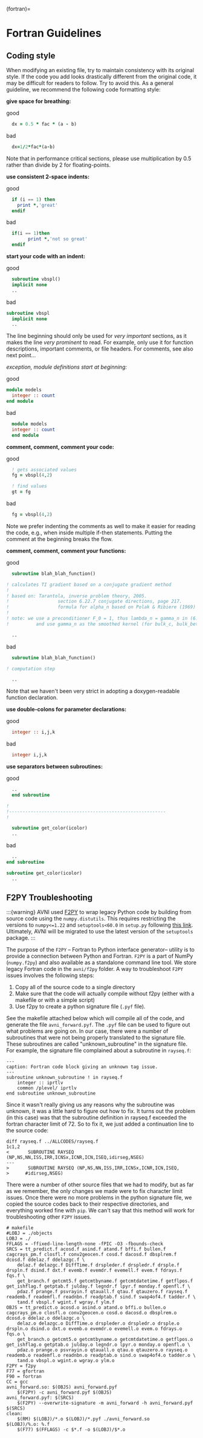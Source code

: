(fortran)=

# Fortran Guidelines


## Coding style

When modifying an existing file, try to maintain consistency with its original style.  If the code you add looks drastically different from the original code, it may be difficult for readers to follow. Try to avoid this. As a general guideline, we recommend the following code formatting style:

**give space for breathing:**

good
~~~fortran
  dx = 0.5 * fac * (a - b)
~~~

bad
~~~fortran
  dx=1/2*fac*(a-b)
~~~

Note that in performance critical sections, please use multiplication by 0.5 rather than divide by 2 for floating-points.

**use consistent 2-space indents:**

good
~~~fortran
  if (i == 1) then
    print *,'great'
  endif
~~~

bad
~~~fortran
  if(i == 1)then
        print *,'not so great'
  endif
~~~

**start your code with an indent:**

good
~~~fortran
  subroutine vbspl()
  implicit none
  ..
~~~

bad
~~~fortran
subroutine vbspl
  implicit none
  ..
~~~

The line beginning should only be used for *very important* sections, as it makes the line *very prominent* to read.
For example, only use it for function descriptions, important comments, or file headers. For comments, see also next point...

*exception, module definitions start at beginning:*

good
~~~fortran
module models
  integer :: count
end module
~~~

bad
~~~fortran
  module models
  integer :: count
  end module
~~~

**comment, comment, comment your code:**

good
~~~fortran
  ! gets associated values
  fg = vbspl(4,2)

  ! find values
  gt = fg
~~~

bad
~~~fortran
  fg = vbspl(4,2)
~~~

Note we prefer indenting the comments as well to make it easier for reading the code, e.g., when inside multiple if-then statements. Putting the comment at the beginning breaks the flow.

**comment, comment, comment your functions:**

good
~~~fortran
  subroutine blah_blah_function()

! calculates TI gradient based on a conjugate gradient method
!
! based on: Tarantola, inverse problem theory, 2005.
!                  section 6.22.7 conjugate directions, page 217.
!                  formula for alpha_n based on Polak & Ribiere (1969)
!
! note: we use a preconditioner F_0 = 1, thus lambda_n = gamma_n in (6.322)
!          and use gamma_n as the smoothed kernel (for bulk_c, bulk_betav,..).

  ..
~~~

bad
~~~fortran
  subroutine blah_blah_function()

! computation step

  ..
~~~

Note that we haven't been very strict in adopting a doxygen-readable function declaration.

**use double-colons for parameter declarations:**

good
~~~fortran
  integer :: i,j,k
~~~

bad
~~~fortran
  integer i,j,k
~~~

**use separators between subroutines:**

good
~~~fortran
  ..
  end subroutine

!
!----------------------------------------------------------
!

  subroutine get_color(icolor)
  ..
~~~

bad
~~~fortran
  ..
end subroutine

subroutine get_color(icolor)
  ..
~~~

## F2PY Troubleshooting

:::{warning}
AVNI used [F2PY](https://numpy.org/doc/stable/f2py/) to wrap legacy Python code by building from source code using the `numpy.distutils`. This requires restricting the versions to `numpy<=1.22` and `setuptools<60.0` in `setup.py` following [this link](https://numpy.org/doc/stable/reference/distutils_status_migration.html#moving-to-setuptools). Ultimately, AVNI will be migrated to use the latest version of the `setuptools` package.
:::

The purpose of the `F2PY` – Fortran to Python interface generator– utility is to provide a connection between Python and Fortran. `F2PY` is a part of NumPy (`numpy.f2py`) and also available as a standalone command line tool. We store legacy Fortran code in the `avni/f2py` folder. A way to troubleshoot `F2PY` issues involves the following steps:

1. Copy all of the source code to a single directory
2. Make sure that the code will actually compile without f2py (either with a makefile or with a simple script)
3. Use f2py to create a python signature file (`.pyf` file).

See the makefile attached below which will compile all of the code, and generate the file `avni_forward.pyf`. The `.pyf` file can be used to figure out what problems are going on. In our case, there were a number of subroutines that were not being properly translated to the signature file. These subroutines are called "unknown_subroutine" in the signature file. For example, the signature file complained about a subroutine in `rayseq.f`:

```{code-block}
---
caption: Fortran code block giving an unknown tag issue.
---
subroutine unknown_subroutine ! in rayseq.f
    integer :: iprtlv
    common /plevel/ iprtlv
end subroutine unknown_subroutine
```

Since it wasn't really giving us any reasons why the subroutine was unknown, it was a little hard to figure out how to fix. It turns out the problem (in this case) was that the subroutine definition in rayseq.f exceeded the fortran character limit of 72. So to fix it, we just added a continuation line to the source code:

```{code-block}
diff rayseq.f ../ALLCODES/rayseq.f
1c1,2
<       SUBROUTINE RAYSEQ (NP,NS,NN,ISS,IRR,ICNSx,ICNR,ICN,ISEQ,idirseg,NSEG)
---
>       SUBROUTINE RAYSEQ (NP,NS,NN,ISS,IRR,ICNSx,ICNR,ICN,ISEQ,
>      #idirseg,NSEG)
```

There were a number of other source files that we had to modify, but as far as we remember, the only changes we made were to fix character limit issues. Once there were no more problems in the python signature file, we copied the source codes back to their respective directories, and everything worked fine with `pip`. We can't say that this method will work for troubleshooting other `F2PY` issues.

```{code-block}
# makefile
#LOBJ = ./objects
LOBJ = ./
FFLAGS = -ffixed-line-length-none -fPIC -O3 -fbounds-check
SRCS = tt_predict.f acosd.f asind.f atand.f bffi.f bullen.f cagcrays_pm.f closfl.f conv2geocen.f cosd.f dacosd.f dbsplrem.f dcosd.f ddelaz.f ddelazgc.f \
    delaz.f delazgc.f DiffTime.f drspleder.f drspledr.f drsple.f drspln.f dsind.f dxt.f evemb.f evemdr.f evemell.f evem.f fdrays.f fqs.f \
    get_branch.f getcmt5.f getcmtbyname.f getcmtdatetime.f getflpos.f get_ishflag.f getptab.f julday.f legndr.f lpyr.f monday.f openfl.f \
    pdaz.f prange.f psvrayin.f qtauall.f qtau.f qtauzero.f rayseq.f reademb.f reademfl.f readnbn.f readptab.f sind.f swap4of4.f tadder.f \
    tand.f vbspl.f wgint.f wgray.f ylm.f
OBJS = tt_predict.o acosd.o asind.o atand.o bffi.o bullen.o cagcrays_pm.o closfl.o conv2geocen.o cosd.o dacosd.o dbsplrem.o dcosd.o ddelaz.o ddelazgc.o \
    delaz.o delazgc.o DiffTime.o drspleder.o drspledr.o drsple.o drspln.o dsind.o dxt.o evemb.o evemdr.o evemell.o evem.o fdrays.o fqs.o \
    get_branch.o getcmt5.o getcmtbyname.o getcmtdatetime.o getflpos.o get_ishflag.o getptab.o julday.o legndr.o lpyr.o monday.o openfl.o \
    pdaz.o prange.o psvrayin.o qtauall.o qtau.o qtauzero.o rayseq.o reademb.o reademfl.o readnbn.o readptab.o sind.o swap4of4.o tadder.o \
    tand.o vbspl.o wgint.o wgray.o ylm.o
F2PY = f2py
F77 = gfortran
F90 = fortran
CC = gcc
avni_forward.so: $(OBJS) avni_forward.pyf
    $(F2PY) -c avni_forward.pyf $(OBJS)
avni_forward.pyf: $(SRCS)
    $(F2PY) --overwrite-signature -m avni_forward -h avni_forward.pyf $(SRCS)
clean:
    $(RM) $(LOBJ)/*.o $(LOBJ)/*.pyf ./avni_forward.so
$(LOBJ)/%.o: %.f
    $(F77) $(FFLAGS) -c $*.f -o $(LOBJ)/$*.o
```
